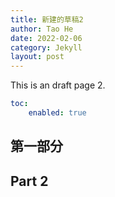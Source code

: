 ```yaml
---
title: 新建的草稿2
author: Tao He
date: 2022-02-06
category: Jekyll
layout: post
---
```


This is an draft page 2.
```yaml
toc:
    enabled: true
```

第一部分
---


Part 2
---